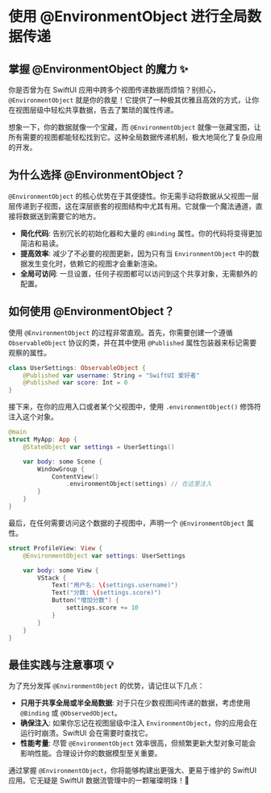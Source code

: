 ﻿# 使用 @EnvironmentObject 进行全局数据传递

## 掌握 @EnvironmentObject 的魔力 ✨

你是否曾为在 SwiftUI 应用中跨多个视图传递数据而烦恼？别担心，`@EnvironmentObject` 就是你的救星！它提供了一种极其优雅且高效的方式，让你在视图层级中轻松共享数据，告去了繁琐的属性传递。

想象一下，你的数据就像一个宝藏，而 `@EnvironmentObject` 就像一张藏宝图，让所有需要的视图都能轻松找到它。这种全局数据传递机制，极大地简化了复杂应用的开发。

## 为什么选择 @EnvironmentObject？

`@EnvironmentObject` 的核心优势在于其便捷性。你无需手动将数据从父视图一层层传递到子视图，这在深层嵌套的视图结构中尤其有用。它就像一个魔法通道，直接将数据送到需要它的地方。

*   **简化代码**: 告别冗长的初始化器和大量的 `@Binding` 属性。你的代码将变得更加简洁和易读。
*   **提高效率**: 减少了不必要的视图更新，因为只有当 `EnvironmentObject` 中的数据发生变化时，依赖它的视图才会重新渲染。
*   **全局可访问**: 一旦设置，任何子视图都可以访问到这个共享对象，无需额外的配置。

## 如何使用 @EnvironmentObject？

使用 `@EnvironmentObject` 的过程非常直观。首先，你需要创建一个遵循 `ObservableObject` 协议的类，并在其中使用 `@Published` 属性包装器来标记需要观察的属性。

```swift
class UserSettings: ObservableObject {
    @Published var username: String = "SwiftUI 爱好者"
    @Published var score: Int = 0
}
```

接下来，在你的应用入口或者某个父视图中，使用 `.environmentObject()` 修饰符注入这个对象。

```swift
@main
struct MyApp: App {
    @StateObject var settings = UserSettings()

    var body: some Scene {
        WindowGroup {
            ContentView()
                .environmentObject(settings) // 在这里注入
        }
    }
}
```

最后，在任何需要访问这个数据的子视图中，声明一个 `@EnvironmentObject` 属性。

```swift
struct ProfileView: View {
    @EnvironmentObject var settings: UserSettings

    var body: some View {
        VStack {
            Text("用户名: \(settings.username)")
            Text("分数: \(settings.score)")
            Button("增加分数") {
                settings.score += 10
            }
        }
    }
}
```

## 最佳实践与注意事项 💡

为了充分发挥 `@EnvironmentObject` 的优势，请记住以下几点：

*   **只用于共享全局或半全局数据**: 对于只在少数视图间传递的数据，考虑使用 `@Binding` 或 `@ObservedObject`。
*   **确保注入**: 如果你忘记在视图层级中注入 `EnvironmentObject`，你的应用会在运行时崩溃。SwiftUI 会在需要时查找它。
*   **性能考量**: 尽管 `@EnvironmentObject` 效率很高，但频繁更新大型对象可能会影响性能。合理设计你的数据模型至关重要。

通过掌握 `@EnvironmentObject`，你将能够构建出更强大、更易于维护的 SwiftUI 应用。它无疑是 SwiftUI 数据流管理中的一颗璀璨明珠！🚀


